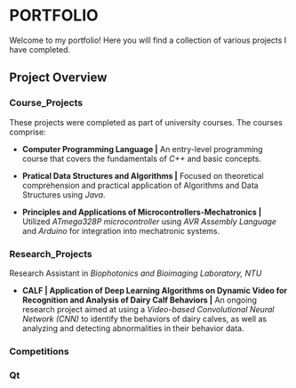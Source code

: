 # PORTFOLIO

Welcome to my portfolio! Here you will find a collection of various projects I have completed.

## Project Overview

### Course_Projects

These projects were completed as part of university courses. The courses comprise:

+ **Computer Programming Language |** An entry-level programming course that covers the fundamentals of *C++* and basic concepts.
 
+ **Pratical Data Structures and Algorithms |** Focused on theoretical comprehension and practical application of Algorithms and Data Structures using *Java*.

+ **Principles and Applications of Microcontrollers-Mechatronics |** Utilized *ATmega328P microcontroller* using *AVR Assembly Language* and *Arduino* for integration into mechatronic systems.   
 
### Research_Projects

Research Assistant in *Biophotonics and Bioimaging Laboratory, NTU*
+ **CALF | Application of Deep Learning Algorithms on Dynamic Video for
Recognition and Analysis of Dairy Calf Behaviors |** An ongoing research project aimed at using a *Video-based Convolutional Neural Network (CNN)* to identify the behaviors of dairy calves, as well as analyzing and detecting abnormalities in their behavior data.

### Competitions

### Qt

